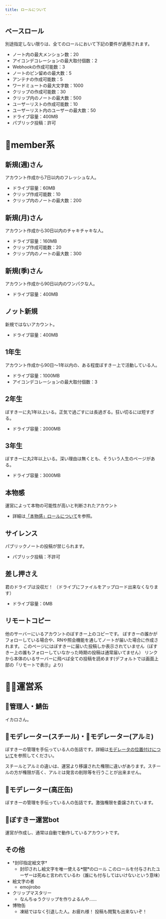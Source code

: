 ```yaml
---
title: ロールについて
---
```


## ベースロール

別途指定しない限りは、全てのロールにおいて下記の要件が適用されます。

- ノート内の最大メンション数：20
- アイコンデコレーションの最大取付個数：2
- Webhookの作成可能数：3
- ノートのピン留めの最大数：5
- アンテナの作成可能数：5
- ワードミュートの最大文字数：1000
- クリップの作成可能数：30
- クリップ内のノートの最大数：500
- ユーザーリストの作成可能数：10
- ユーザーリスト内のユーザーの最大数：50
- ドライブ容量：400MB
- パブリック投稿：許可

# 👤member系

## 新規(週)さん

アカウント作成から7日以内のフレッシュな人。

- ドライブ容量：60MB
- クリップ作成可能数：10
- クリップ内のノートの最大数：200

## 新規(月)さん

アカウント作成から30日以内のチャキチャキな人。

- ドライブ容量：160MB
- クリップ作成可能数：20
- クリップ内のノートの最大数：300

## 新規(季)さん

アカウント作成から90日以内のワンパクな人。

- ドライブ容量：400MB

## ノット新規

新規ではないアカウント。

- ドライブ容量：400MB

## 1年生

アカウント作成から90日～1年以内の、ある程度ぼすきー上で活動している人。

- ドライブ容量：1000MB
- アイコンデコレーションの最大取付個数：3

## 2年生

ぼすきーに丸1年以上いる。正気で過ごすには長過ぎる。狂い切るには短すぎる。

- ドライブ容量：2000MB

## 3年生

ぼすきーに丸2年以上いる。深い理由は無くとも、そういう人生のページがある。

- ドライブ容量：3000MB

## 本物感

運営によって本物の可能性が高いと判断されたアカウント

- 詳細は[「本物感」ロールについて](https://www.notion.so/97be72c59fa5447397b7d9eaf33d00af?pvs=21)を参照。

## サイレンス

パブリックノートの投稿が禁じられます。

- パブリック投稿：不許可

## 差し押さえ

君のドライブは没収だ！
（ドライブにファイルをアップロード出来なくなります）

- ドライブ容量：0MB

## リモートコピー

他のサーバーにいるアカウントのぼすきー上のコピーです。 ぼすきーの誰かがフォローしている場合や、RNや照会機能を通してノートが届いた場合に作成されます。 このページにはぼすきーに届いた投稿しか表示されていません（ぼすきー上の誰もフォローしていなかった時期の投稿は通常届いてません） リンクから本体のいるサーバーに飛べば全ての投稿を読めます(デフォルトでは画面上部の「リモートで表示」より)

# 🥫🐨運営系

## 🐨管理人・鯖缶

イカロさん。

## 🥫モデレーター(スチール)・🥫モデレーター(アルミ)

ぼすきーの管理を手伝っている人の缶詰です。詳細は[モデレータの位置付けについて](/specific-rules#モデレータの位置付けについて)を参照してください。

スチールとアルミの違いは、運営より移譲された権限に違いがあります。スチールの方が権限が高く、アルミは発言の削除等を行うことが出来ません。

## 🥫モデレーター(高圧缶)

ぼすきーの管理を手伝っている人の缶詰です。激強権限を委譲されています。

## 🤖ぼすきー運営bot

運営が作成し、通常は自動で動作しているアカウントです。

## その他

- †封印指定絵文字†
    - 封印されし絵文字を唯一使える❝闇❞のロール このロールを付与されたユーザーは死ぬと言われているわ（誰にも付与してはいけないという意味）
- 絵文字の者
    - emojirobo
- クリップマスタリー
    - なんちゅうクリップを作りよるんや……
- 博物缶
    - 凍結ではなく引退した人。お疲れ様！ 投稿も閲覧も出来ないぞ！
